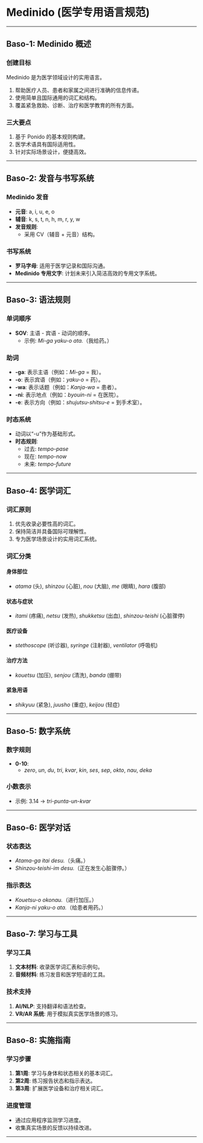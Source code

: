 # **Medinido (医学专用语言规范)**

---

## **Baso-1: Medinido 概述**

### **创建目标**  
Medinido 是为医学领域设计的实用语言。  
1. 帮助医疗人员、患者和家属之间进行准确的信息传递。  
2. 使用简单且国际通用的词汇和结构。  
3. 覆盖紧急救助、诊断、治疗和医学教育的所有方面。

### **三大要点**  
1. 基于 Ponido 的基本规则构建。  
2. 医学术语具有国际适用性。  
3. 针对实际场景设计，便捷高效。

---

## **Baso-2: 发音与书写系统**

### **Medinido 发音**  
- **元音**: a, i, u, e, o  
- **辅音**: k, s, t, n, h, m, r, y, w  
- **发音规则**:  
  - 采用 CV（辅音 + 元音）结构。  

### **书写系统**  
- **罗马字母**: 适用于医学记录和国际沟通。  
- **Medinido 专用文字**: 计划未来引入简洁高效的专用文字系统。

---

## **Baso-3: 语法规则**

### **单词顺序**  
- **SOV**: 主语 - 宾语 - 动词的顺序。  
  - 示例: *Mi-ga yaku-o ata.*（我给药。）

### **助词**  
- **-ga**: 表示主语（例如：*Mi-ga* = 我）。  
- **-o**: 表示宾语（例如：*yaku-o* = 药）。  
- **-wa**: 表示话题（例如：*Kanja-wa* = 患者）。  
- **-ni**: 表示地点（例如：*byouin-ni* = 在医院）。  
- **-e**: 表示方向（例如：*shujutsu-shitsu-e* = 到手术室）。  

### **时态系统**  
- 动词以“-u”作为基础形式。  
- **时态规则**:  
  - 过去: *tempo-pase*  
  - 现在: *tempo-now*  
  - 未来: *tempo-future*  

---

## **Baso-4: 医学词汇**

### **词汇原则**  
1. 优先收录必要性高的词汇。  
2. 保持简洁并具备国际可理解性。  
3. 专为医学场景设计的实用词汇系统。  

### **词汇分类**  
#### **身体部位**  
- *atama* (头), *shinzou* (心脏), *nou* (大脑), *me* (眼睛), *hara* (腹部)  

#### **状态与症状**  
- *itami* (疼痛), *netsu* (发热), *shukketsu* (出血), *shinzou-teishi* (心脏骤停)  

#### **医疗设备**  
- *stethoscope* (听诊器), *syringe* (注射器), *ventilator* (呼吸机)  

#### **治疗方法**  
- *kouetsu* (加压), *senjou* (清洗), *banda* (绷带)  

#### **紧急用语**  
- *shikyuu* (紧急), *juusho* (重症), *keijou* (轻症)  

---

## **Baso-5: 数字系统**

### **数字规则**  
- **0-10**:  
  - *zero*, *un*, *du*, *tri*, *kvar*, *kin*, *ses*, *sep*, *okto*, *nau*, *deka*  

### **小数表示**  
- 示例: 3.14 → *tri-punta-un-kvar*  

---

## **Baso-6: 医学对话**

### **状态表达**  
- *Atama-ga itai desu.*（头痛。）  
- *Shinzou-teishi-im desu.*（正在发生心脏骤停。）  

### **指示表达**  
- *Kouetsu-o okonau.*（进行加压。）  
- *Kanja-ni yaku-o ata.*（给患者用药。）  

---

## **Baso-7: 学习与工具**

### **学习工具**  
1. **文本材料**: 收录医学词汇表和示例句。  
2. **音频材料**: 练习发音和医学短语的工具。  

### **技术支持**  
1. **AI/NLP**: 支持翻译和语法检查。  
2. **VR/AR 系统**: 用于模拟真实医学场景的练习。  

---

## **Baso-8: 实施指南**

### **学习步骤**  
1. **第1周**: 学习与身体和状态相关的基本词汇。  
2. **第2周**: 练习报告状态和指示表达。  
3. **第3周**: 扩展医学设备和治疗相关词汇。  

### **进度管理**  
- 通过应用程序监测学习进度。  
- 收集真实场景的反馈以持续改进。  

---
